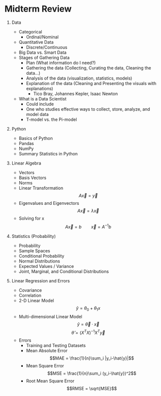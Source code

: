 # Midterm Review
1. Data
    * Categorical
      * Ordinal/Nominal
    * Quantitative Data
      * Discrete/Continuous
    * Big Data vs. Smart Data
    * Stages of Gathering Data
      * Plan (What information do I need?)
      * Gathering the data (Collecting, Curating the data, Cleaning the data...)
      * Analysis of the data (visualization, statistics, models)
      * Explanation of the data (Cleaning and Presenting the visuals with explanations)
        * Tico Bray, Johannes Kepler, Isaac Newton
    * What is a Data Scientist
      * Could include
      * One who studies effective ways to collect, store, analyze, and model data
      * T-model vs. the Pi-model

2. Python
    * Basics of Python
    * Pandas
    * NumPy
    * Summary Statistics in Python

3. Linear Algebra
    * Vectors
    * Basis Vectors
    * Norms
    * Linear Transformation
    $$A\vec{x} = \vec{y}$$
    * Eigenvalues and Eigenvectors
    $$A\vec{x}=\lambda\vec{x}$$
    * Solving for x
    $$A\vec{x}=b\qquad\vec{x}=A^{-1}b$$

4. Statistics (Probability)
    * Probability
    * Sample Spaces
    * Conditional Probability
    * Normal Distributions
    * Expected Values / Variance
    * Joint, Marginal, and Conditional Distributions

5. Linear Regression and Errors
    * Covariance
    * Correlation
    * 2-D Linear Model
    $$\hat{y} = \theta_0 + \theta_1 x$$
    * Multi-dimensional Linear Model
    $$\hat{y} = \vec{\theta}\cdot\vec{x}$$
    $$\hat{\theta} = (X^T X)^{-1} X^T\vec{y}$$
    * Errors
      * Training and Testing Datasets
      * Mean Absolute Error
    $$MAE = \frac{1}{n}\sum_i |y_i-\hat{y}|$$
      * Mean Square Error
    $$MSE = \frac{1}{n}\sum_i (y_i-\hat{y})^2$$
      * Root Mean Square Error
    $$RMSE = \sqrt{MSE}$$